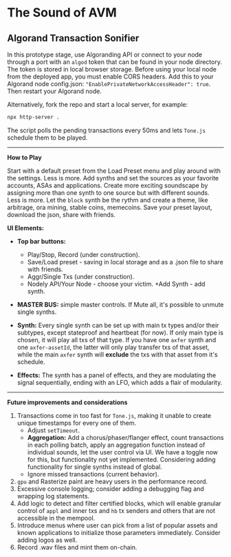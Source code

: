 # The Sound of AVM

## Algorand Transaction Sonifier

In this prototype stage, use Algoranding API or connect to your node through a port with an `algod` token that can be found in your node directory. The token is stored in local browser storage. Before using your local node from the deployed app, you must enable CORS headers. Add this to your Algorand node config.json: `"EnablePrivateNetworkAccessHeader": true`. Then restart your Algorand node.

Alternatively, fork the repo and start a local server, for example:

```bash
npx http-server .
```

The script polls the pending transactions every 50ms and lets `Tone.js` schedule them to be played.

---

**How to Play**

Start with a default preset from the Load Preset menu and play around with the settings. Less is more. Add synths and set the sources as your favorite accounts, ASAs and applications. Create more exciting soundscape by assigning more than one synth to one source but with different sounds. Less is more. Let the `block` synth be the rythm and create a theme, like arbitrage, ora mining, stable coins, memecoins. Save your preset layout, download the json, share with friends.

**UI Elements:**

*   **Top bar buttons:** 
    *   Play/Stop, Record (under construction).
    *   Save/Load preset - saving in local storage and as a .json file to share with friends. 
    *   Aggr/Single Txs (under construction).
    *   Nodely API/Your Node - choose your victim. +Add Synth - add synth.
    
* **MASTER BUS:** simple master controls. If Mute all, it's possible to unmute single synths.
*   **Synth:** Every single synth can be set up with main tx types and/or their subtypes, except stateproof and heartbeat (for now). If only main type is chosen, it will play all txs of that type. If you have one `axfer` synth and one `axfer-assetId`, the latter will only play transfer txs of that asset, while the main `axfer` synth will **exclude** the txs with that asset from it's schedule.
*   **Effects:** The synth has a panel of effects, and they are modulating the signal sequentially, ending with an LFO, which adds a flair of modularity.

---

**Future improvements and considerations**

1.  Transactions come in too fast for `Tone.js`, making it unable to create unique timestamps for every one of them.
    *   Adjust `setTimeout`.
    *   **Aggregation:** Add a chorus/phaser/flanger effect, count transactions in each polling batch, apply an aggregation function instead of individual sounds, let the user control via UI. We have a toggle now for this, but functionality not yet implemented. Considering adding functionality for single synths instead of global.
    *   Ignore missed transactions (current behavior).
2.  `gpu` and Rasterize paint are heavy users in the performance record.
3.  Excessive console logging; consider adding a debugging flag and wrapping log statements.
4. Add logic to detect and filter certified blocks, which will enable granular control of `appl` and inner txs and `hb` tx senders and others that are not accessible in the mempool.
5. Introduce menus where user can pick from a list of popular assets and known applications to initialize those parameters immediately. Consider adding logos as well.
6. Record .wav files and mint them on-chain.
